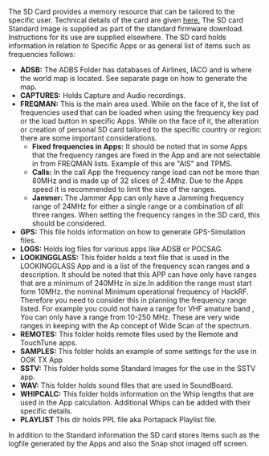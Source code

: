 The SD Card provides a memory resource that can be tailored to the specific user. Technical details of the card are given [here.](https://github.com/eried/portapack-mayhem/wiki/SD-Card-(DEV)) The SD card Standard image is supplied as part of the standard firmware download. Instructions for its use are supplied elsewhere. The SD card holds information in relation to Specific Apps or as general list of items such as frequencies follows:

* **ADSB:**  The ADBS Folder has databases of Airlines, IACO and is where the world map is located. See separate page on how to generate the map.
* **CAPTURES:** Holds Capture and Audio recordings.
* **FREQMAN:**  This is the main area used. While on the face of it, the list of frequencies used that can be loaded when using the frequency key pad or the load button in specific Apps. While on the face of it, the alteration or creation of personal SD card tailored to the specific country or region: there are some important considerations.
     *  **Fixed frequencies in Apps:** It should be noted that in some Apps that the frequency ranges are fixed in the App and are not selectable in from FREQMAN lists. Example of this are "AIS" and TPMS.
     * **Calls:**  In the call App the frequency range load can not be more than  80MHz and is made up of 32 slices of 2.4Mhz. Due to the Apps speed it is recommended to limit the size of the ranges.
     * **Jammer:** The Jammer App can only have a Jamming frequency range of 24MHz for either a  single range or a combination of all three ranges. When setting the  frequency ranges in the SD card, this should be considered.
* **GPS:** This file holds information on how to generate GPS-Simulation files.
* **LOGS:** Holds log files for various apps like ADSB or POCSAG.
* **LOOKINGGLASS:** This folder holds a text file that is used in the LOOKINGGLASS App and is a list of the frequency scan ranges  and a description. It should be noted that this APP can have only have ranges that are a minimum of 240MHz in size.In addition the range must start form 10MHz. the nominal Minimum operational frequency of HackRF. Therefore you need to consider this in planning the frequency range listed. For example you could not have a range for  VHF amature band , You can only have a range from 10-250 MHz. These are very wide ranges  in keeping with the Ap concept of Wide Scan of the spectrum.
* **REMOTES:** This folder holds remote files used by the Remote and TouchTune apps.
* **SAMPLES:** This folder holds an example of some settings for the use in OOK TX App
* **SSTV:** This folder holds some Standard Images for the use in the SSTV app.
* **WAV:** This folder holds sound files  that are used in SoundBoard.
* **WHIPCALC:** This folder holds information on the  Whip lengths that are used in the App calculation. Additional Whips can be added with their specific details.
* **PLAYLIST** This dir holds PPL file aka Portapack Playlist file.  

 In addition to the  Standard information the SD card stores Items such as the logfile generated by the Apps and also the Snap shot imaged off screen.
